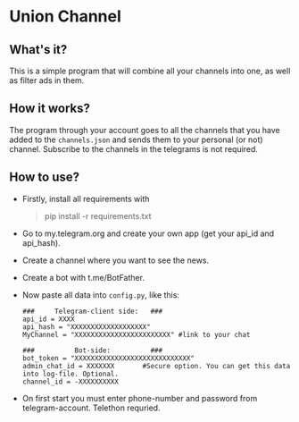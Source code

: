 # Union Channel 
## What's it?

This is a simple program that will combine all your channels into one, as well as filter ads in them.

## How it works?

The program through your account goes to all the channels that you have added to the `channels.json` and sends them to your personal (or not) channel.
Subscribe to the channels in the telegrams is not required.

## How to use?

+ Firstly, install all requirements with 
    >pip install -r requirements.txt
+ Go to my.telegram.org and create your own app (get your api_id and api_hash).
+ Create a channel where you want to see the news.
+ Create a bot with t.me/BotFather.
+ Now paste all data into `config.py`, like this:

      ###     Telegram-client side:   ###
      api_id = XXXX
      api_hash = "XXXXXXXXXXXXXXXXXXX"
      MyChannel = "XXXXXXXXXXXXXXXXXXXXXXXX" #link to your chat 
 
      ###          Bot-side:          ###
      bot_token = "XXXXXXXXXXXXXXXXXXXXXXXXXXXXX"
      admin_chat_id = XXXXXXX       #Secure option. You can get this data into log-file. Optional.
      channel_id = -XXXXXXXXXX

+ On first start you must enter phone-number and password from telegram-account. Telethon requried.
